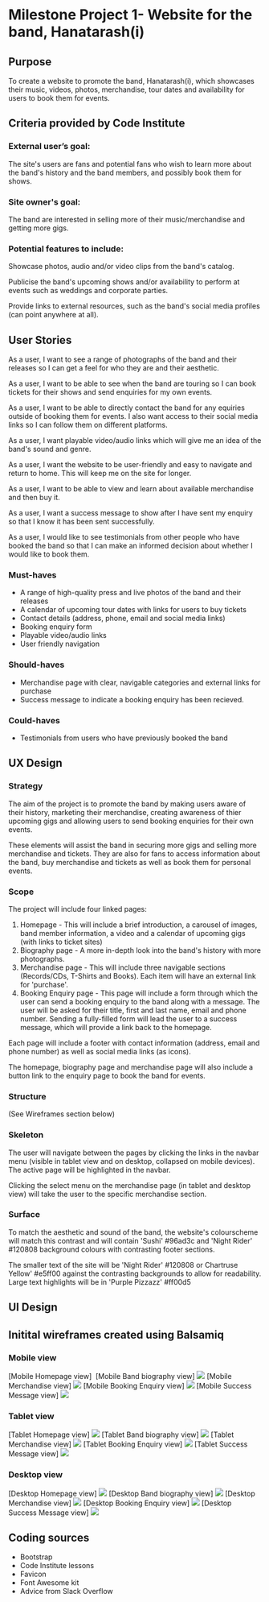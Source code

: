 # Milestone Project 1- Website for the band, Hanatarash(i)

## Purpose
To create a website to promote the band, Hanatarash(i), which showcases their music, videos, photos, merchandise, tour dates and availability for users to book them for events. 

## Criteria provided by Code Institute 
 
### External user’s goal: 
The site's users are fans and potential fans who wish to learn more about the band's history and the band members, and possibly book them for shows.

### Site owner's goal:
The band are interested in selling more of their music/merchandise and getting more gigs.

### Potential features to include:
Showcase photos, audio and/or video clips from the band's catalog.

Publicise the band's upcoming shows and/or availability to perform at events such as weddings and corporate parties.

Provide links to external resources, such as the band's social media profiles (can point anywhere at all).

## User Stories
As a user, I want to see a range of photographs of the band and their releases so I can get a feel for who they are and their aesthetic. 

As a user, I want to be able to see when the band are touring so I can book tickets for their shows and send enquiries for my own events. 

As a user, I want to be able to directly contact the band for any equiries outside of booking them for events. I also want access to their social media links so I can follow them on different platforms. 

As a user, I want playable video/audio links which will give me an idea of the band's sound and genre. 

As a user, I want the website to be user-friendly and easy to navigate and return to home. This will keep me on the site for longer. 

As a user, I want to be able to view and learn about available merchandise and then buy it. 

As a user, I want a success message to show after I have sent my enquiry so that I know it has been sent successfully. 

As a user, I would like to see testimonials from other people who have booked the band so that I can make an informed decision about whether I would like to book them. 

### Must-haves
* A range of high-quality press and live photos of the band and their releases
* A calendar of upcoming tour dates with links for users to buy tickets
* Contact details (address, phone, email and social media links)
* Booking enquiry form 
* Playable video/audio links 
* User friendly navigation


### Should-haves
* Merchandise page with clear, navigable categories and external links for purchase
* Success message to indicate a booking enquiry has been recieved. 

### Could-haves
* Testimonials from users who have previously booked the band

## UX Design

### Strategy
The aim of the project is to promote the band by making users aware of their history, marketing their merchandise, creating awareness of thier upcoming gigs and allowing users to send booking enquiries for their own events. 

These elements will assist the band in securing more gigs and selling more merchandise and tickets. They are also for fans to access information about the band, buy merchandise and tickets as well as book them for personal events. 

### Scope
The project will include four linked pages:
1. Homepage - This will include a brief introduction, a carousel of images, band member information, a video and a calendar of upcoming gigs (with links to ticket sites)
2. Biography page - A more in-depth look into the band's history with more photographs. 
3. Merchandise page - This will include three navigable sections (Records/CDs, T-Shirts and Books). Each item will have an external link for 'purchase'. 
4. Booking Enquiry page - This page will include a form through which the user can send a booking enquiry to the band along with a message. 
The user will be asked for their title, first and last name, email and phone number. Sending a fully-filled form will lead the user to a success message, which will provide a link back to the homepage. 

Each page will include a footer with contact information (address, email and phone number) as well as social media links (as icons). 

The homepage, biography page and merchandise page will also include a button link to the enquiry page to book the band for events. 

### Structure
(See Wireframes section below)

### Skeleton

The user will navigate between the pages by clicking the links in the navbar menu (visible in tablet view and on desktop, collapsed on mobile devices).
The active page will be highlighted in the navbar. 

Clicking the select menu on the merchandise page (in tablet and desktop view) will take the user to the specific merchandise section. 

### Surface
To match the aesthetic and sound of the band, the website's colourscheme will match this contrast and  will contain 'Sushi' #96ad3c and 'Night Rider' #120808 background colours with contrasting footer sections. 

The smaller text of the site will be 'Night Rider' #120808 or Chartruse Yellow' #e5ff00 against the contrasting backgrounds to allow for readability. Large text highlights will be in 'Purple Pizzazz' #ff00d5

## UI Design
## Initital wireframes created using Balsamiq

### Mobile view 
[Mobile Homepage view] <img src="">
[Mobile Band biography view]
<img src="readme_images/mobile-home-page.png">
[Mobile Merchandise view]
<img src="readme_images/mobile-merchandise.png">
[Mobile Booking Enquiry view]
<img src="readme_images/mobile-booking-enquiry.png">
[Mobile Success Message view]
<img src="readme_images/mobile-success-message.png">


### Tablet view
[Tablet Homepage view]
<img src="readme_images/tablet-home-page.png">
[Tablet Band biography view]
<img src="readme_images/tablet-band-biography.png">
[Tablet Merchandise view]
<img src="readme_images/tablet-merchandise.png">
[Tablet Booking Enquiry view]
<img src="readme_images/tablet-booking-enquiry.png">
[Tablet Success Message view]
<img src="readme_images/tablet-success-message.png">
### Desktop view
[Desktop Homepage view]
<img src="readme_images/desktop-homepage.png">
[Desktop Band biography view]
<img src="readme_images/desktop-biography.png">
[Desktop Merchandise view]
<img src="readme_images/desktop-merchandise.png">
[Desktop Booking Enquiry view]
<img src="readme_images/desktop-booking-enquiry.png">
[Desktop Success Message view]
<img src="readme_images/desktop-success-message.png">

## Coding sources
* Bootstrap
* Code Institute lessons
* Favicon
* Font Awesome kit
* Advice from Slack Overflow